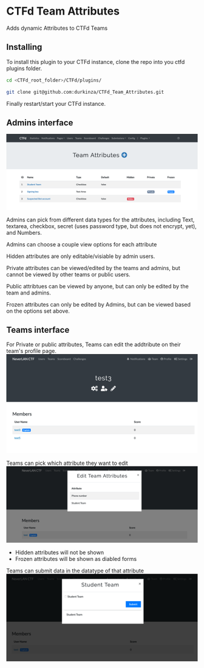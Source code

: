 # CTFd Team Attributes

Adds dynamic Attributes to CTFd Teams 


## Installing

To install this plugin to your CTFd instance, clone the repo into you ctfd plugins folder.

```sh
cd <CTFd_root_folder>/CTFd/plugins/
```

```sh
git clone git@github.com:durkinza/CTFd_Team_Attributes.git
```

Finally restart/start your CTFd instance.

## Admins interface

![Admins attributes interface](imgs/Admin-attributes-page.png)

Admins can pick from different data types for the attributes, including Text, textarea, checkbox, secret (uses password type, but does not encrypt, yet), and Numbers.

Admins can choose a couple view options for each attribute

Hidden attributes are only editable/visiable by admin users.

Private attributes can be viewed/edited by the teams and admins, but cannot be viewed by other teams or public users.

Public attribtues can be viewed by anyone, but can only be edited by the team and admins.

Frozen attributes can only be edited by Admins, but can be viewed based on the options set above.


## Teams interface

For Private or public attributes, Teams can edit the addtribute on their team's profile page.
![Teams profile page](imgs/Teams-page.png)


Teams can pick which attribute they want to edit
![Teams attributes](imgs/Teams-attributes.png)
- Hidden attributes will not be shown
- Frozen attributes will be shown as diabled forms


Teams can submit data in the datatype of that attribute
![Teams edit attributes](imgs/Teams-edit-attributes.png)
